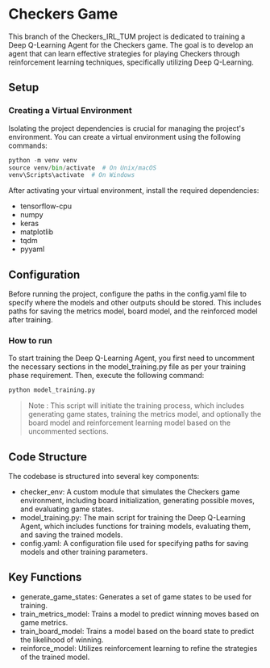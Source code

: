 # Checkers Game

This branch of the Checkers_IRL_TUM project is dedicated to training a Deep Q-Learning Agent for the Checkers game. The goal is to develop an agent that can learn effective strategies for playing Checkers through reinforcement learning techniques, specifically utilizing Deep Q-Learning.

## Setup

### Creating a Virtual Environment

Isolating the project dependencies is crucial for managing the project's environment. You can create a virtual environment using the following commands:
```python
python -m venv venv
source venv/bin/activate  # On Unix/macOS
venv\Scripts\activate  # On Windows
```
After activating your virtual environment, install the required dependencies:

- tensorflow-cpu
- numpy
- keras
- matplotlib
- tqdm
- pyyaml

## Configuration
Before running the project, configure the paths in the config.yaml file to specify where the models and other outputs should be stored. This includes paths for saving the metrics model, board model, and the reinforced model after training.


### How to run 
To start training the Deep Q-Learning Agent, you first need to uncomment the necessary sections in the model_training.py file as per your training phase requirement. Then, execute the following command:
```bash
python model_training.py
```

> Note : This script will initiate the training process, which includes generating game states, training the metrics model, and optionally the board model and reinforcement learning model based on the uncommented sections.

## Code Structure

The codebase is structured into several key components:

- checker_env: A custom module that simulates the Checkers game environment, including board initialization, generating possible moves, and evaluating game states.
- model_training.py: The main script for training the Deep Q-Learning Agent, which includes functions for training models, evaluating them, and saving the trained models.
- config.yaml: A configuration file used for specifying paths for saving models and other training parameters.

## Key Functions
- generate_game_states: Generates a set of game states to be used for training.
- train_metrics_model: Trains a model to predict winning moves based on game metrics.
- train_board_model: Trains a model based on the board state to predict the likelihood of winning.
- reinforce_model: Utilizes reinforcement learning to refine the strategies of the trained model.



